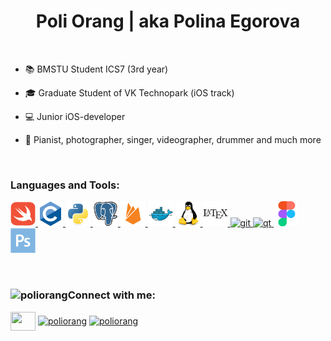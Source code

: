 <h1 align="center">Poli Orang | aka Polina Egorova</h1>

<br>

- :books: BMSTU Student ICS7 (3rd year) 

- :mortar_board: Graduate Student of VK Technopark (iOS track)  

- :computer: Junior iOS-developer 

- :muscle: Pianist, photographer, singer, videographer, drummer and much more  

<br>

<h3 align="left">Languages and Tools:</h3>
<p align="left", color='black'> <a href="https://swift.org" target="_blank" rel="noreferrer"> <img
      src="https://raw.githubusercontent.com/devicons/devicon/master/icons/swift/swift-original.svg"
      alt="swift" width="40" height="40" /> </a> 
  <a href="https://www.cprogramming.com/" target="_blank"
    rel="noreferrer"> <img src="https://raw.githubusercontent.com/devicons/devicon/master/icons/c/c-original.svg"
      alt="c" width="40" height="40" /> </a> 
  <a href="https://www.python.org" target="_blank" rel="noreferrer">
    <img src="https://raw.githubusercontent.com/devicons/devicon/master/icons/python/python-original.svg" alt="python"
      width="40" height="40" /> </a>
  <a href="https://www.postgresql.org" target="_blank" rel="noreferrer"> <img
      src="https://raw.githubusercontent.com/devicons/devicon/master/icons/postgresql/postgresql-original.svg"
      alt="postgresql" width="40" height="40" /> </a>
  <a href="https://www.firebase.google.com" target="_blank" rel="noreferrer"> <img
      src="https://github.com/devicons/devicon/blob/master/icons/firebase/firebase-plain.svg"
      alt="firebase" width="40" height="40" /> </a>
  <a href="https://www.docker.com/" target="_blank" rel="noreferrer"> <img
      src="https://raw.githubusercontent.com/devicons/devicon/master/icons/docker/docker-original.svg"
      alt="docker" width="40" height="40" /> </a>
  <a href="https://www.linux.org/" target="_blank" rel="noreferrer"> <img
      src="https://raw.githubusercontent.com/devicons/devicon/master/icons/linux/linux-original.svg" alt="linux"
      width="40" height="40" /> </a> 
  <a href="https://www.latex-project.org/" target="_blank" rel="noreferrer"> <img
      src="https://raw.githubusercontent.com/devicons/devicon/master/icons/latex/latex-original.svg" alt="latex"
      width="40" height="40" /> </a> 
  <a href="https://git-scm.com/" target="_blank" rel="noreferrer">
    <img src="https://www.vectorlogo.zone/logos/git-scm/git-scm-icon.svg" alt="git" width="40" height="40" /> </a>
  <a href="https://www.qt.io/" target="_blank" rel="noreferrer">
    <img src="https://upload.wikimedia.org/wikipedia/commons/0/0b/Qt_logo_2016.svg" alt="qt" width="40" height="40" />
  </a>
  <a href="https://www.figma.com" target="_blank" rel="noreferrer"> <img
      src="https://raw.githubusercontent.com/devicons/devicon/master/icons/figma/figma-original.svg"
      alt="figma" width="40" height="40" /> </a>
  <a href="https://www.adobe.com/ru/products/photoshop.html" target="_blank" rel="noreferrer"> <img
      src="https://raw.githubusercontent.com/devicons/devicon/master/icons/photoshop/photoshop-plain.svg"
      alt="photoshop" width="40" height="40" /> </a>
</p>

<br>
<h3 align="left">
<!-- <p><img align="center" src="https://github-readme-stats.vercel.app/api?username=poliorang&show_icons=true&locale=en&theme=dark&background=000000" alt="poliorang" /> -->
<!-- &nbsp; -->
<img align="left" src="https://github-readme-stats.vercel.app/api/top-langs?username=poliorang&show_icons=true&locale=en&layout=compact&theme=dark&background=000000" alt="poliorang" />
</p>

<!-- <p><img align="center" src="https://github-readme-streak-stats.herokuapp.com/?user=poliorang&theme=dark&" alt="poliorang" /></p>

<br> -->

<h3 align="left">Connect with me:</h3>
<p align="left">
  <a href="https://t.me/poliorang" target="blank"><img align="center"
      src="https://www.svgrepo.com/show/303292/telegram-logo.svg" height="30" width="40" /></a>
  <a href="https://www.instagram.com/poliorang" target="blank"><img align="center"
      src="https://raw.githubusercontent.com/rahuldkjain/github-profile-readme-generator/master/src/images/icons/Social/instagram.svg"
      alt="poliorang" height="30" width="40" /></a>
  <a href="https://vk.com/poliorang" target="blank"><img align="center"
      src="https://raw.githubusercontent.com/rahuldkjain/github-profile-readme-generator/master/src/images/icons/Social/vk.svg"
      alt="poliorang" height="30" width="40" /></a>
</p>
